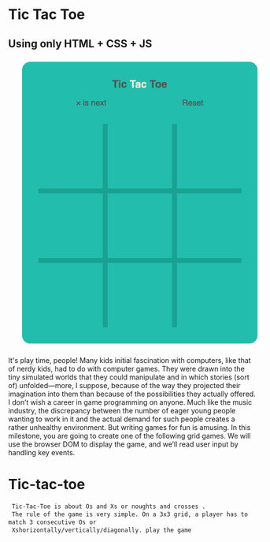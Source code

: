 # Tic Tac Toe
## Using only HTML + CSS + JS
 <img src="game.png" alt="game" style="margin-left: 15px;" />
   
   It's play time, people!
Many kids initial fascination with computers, like that of nerdy kids, had to do with computer games. They were drawn into the tiny simulated worlds that they could manipulate and in which stories (sort of) unfolded—more, I suppose, because of the way they projected their imagination into them than because of the possibilities they actually offered.
I don’t wish a career in game programming on anyone. Much like the music industry, the discrepancy between the number of eager young people wanting to work in it and the actual demand for such people creates a rather unhealthy environment. But writing games for fun is amusing.
In this milestone, you are going to create one of the following grid games.
We will use the browser DOM to display the game, and we’ll read user input by handling key events.


# Tic-tac-toe
  
     Tic-Tac-Toe is about Os and Xs or noughts and crosses . 
     The rule of the game is very simple. On a 3x3 grid, a player has to match 3 consecutive Os or 
     Xshorizontally/vertically/diagonally. play the game  
        

